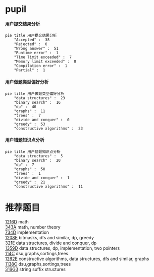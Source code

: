 # pupiI

<!-- tabs:start -->



#### **用户提交结果分析**

```mermaid
pie title 用户提交结果分析
    "Accepted" :  38
    "Rejected" :  0
    "Wrong answer" :  51
    "Runtime error" :  1
    "Time limit exceeded" :  7
    "Memory limit exceeded" :  0
    "Compilation error" :  1
    "Partial" :  1
```

#### **用户做题类型偏好分析**

```mermaid
pie title 用户做题类型偏好分析
    "data structures" :  23
    "binary search" :  16
    "dp" :  40
    "graphs" :  11
    "trees" :  7
    "divide and conquer" :  0
    "greedy" :  53
    "constructive algorithms" :  23
```
#### **用户错题知识点分析**

```mermaid
pie title 用户错题知识点分析
    "data structures" :  5
    "binary search" :  20
    "dp" :  7
    "graphs" :  50
    "trees" :  1
    "divide and conquer" :  1
    "greedy" :  21
    "constructive algorithms" :  11
```



<!-- tabs:end -->
# 推荐题目
[1216D](https://codeforces.com/contest/1216/problem/D)		math		  
[343A](https://codeforces.com/contest/343/problem/A)		math,
                        number theory		  
[734D](https://codeforces.com/contest/734/problem/D)		implementation		  
[1208F](https://codeforces.com/contest/1208/problem/F)		bitmasks,
                        dfs and similar,
                        dp,
                        greedy		  
[321E](https://codeforces.com/contest/321/problem/E)		data structures,
                        divide and conquer,
                        dp		  
[1359D](https://codeforces.com/contest/1359/problem/D)		data structures,
                        dp,
                        implementation,
                        two pointers		  
[114C](https://codeforces.com/contest/114/problem/C)		dsu,graphs,sortings,trees		  
[1282E](https://codeforces.com/contest/1282/problem/E)		constructive algorithms,
                        data structures,
                        dfs and similar,
                        graphs		  
[1138C](https://codeforces.com/contest/1138/problem/C)		dsu,graphs,sortings,trees		  
[316G3](https://codeforces.com/contest/316G/problem/3)		string suffix structures		  
